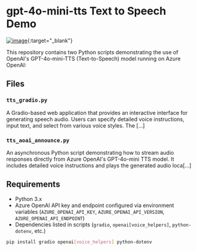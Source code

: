 # gpt-4o-mini-tts Text to Speech Demo

[![image](https://github.com/user-attachments/assets/86177d5c-3cb2-49cd-9da7-a4262ab85200)](https://youtu.be/VtTS1snT0jU){:target="_blank"}

This repository contains two Python scripts demonstrating the use of OpenAI's GPT-4o-mini-TTS (Text-to-Speech) model running on Azure OpenAI:

## Files

### `tts_gradio.py`
A Gradio-based web application that provides an interactive interface for generating speech audio. Users can specify detailed voice instructions, input text, and select from various voice styles. The [...]

### `tts_aoai_announce.py`
An asynchronous Python script demonstrating how to stream audio responses directly from Azure OpenAI's GPT-4o-mini TTS model. It includes detailed voice instructions and plays the generated audio loca[...]

## Requirements
- Python 3.x
- Azure OpenAI API key and endpoint configured via environment variables (`AZURE_OPENAI_API_KEY`, `AZURE_OPENAI_API_VERSION`, `AZURE_OPENAI_API_ENDPOINT`)
- Dependencies listed in scripts (`gradio`, `openai[voice_helpers]`, `python-dotenv`, etc.)

```bash
pip install gradio openai[voice_helpers] python-dotenv
